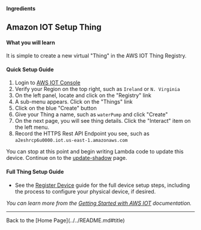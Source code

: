 #### Ingredients
## Amazon IOT Setup Thing <a id="title"></a>

#### What you will learn

It is simple to create a new virtual "Thing" in the AWS IOT Thing Registry.

#### Quick Setup Guide

1. Login to [AWS IOT Console](https://console.aws.amazon.com/iotv2/home)
1. Verify your Region on the top right, such as ```Ireland``` or ```N. Virginia```
1. On the left panel, locate and click on the "Registry" link
1. A sub-menu appears. Click on the "Things" link
1. Click on the blue "Create" button
1. Give your Thing a name, such as ```waterPump``` and click "Create"
1. On the next page, you will see thing details.  Click the "Interact" item on the left menu.
1. Record the HTTPS Rest API Endpoint you see, such as ```a2eshrcp6u0000.iot.us-east-1.amazonaws.com```


You can stop at this point and begin writing Lambda code to update this device.  Continue on to the [update-shadow](../update-shadow/README.md#title) page.


#### Full Thing Setup Guide

 * See the [Register Device](http://docs.aws.amazon.com/iot/latest/developerguide/register-device.html) guide for the full device setup steps, including the process to configure your physical device, if desired.



 *You can learn more from the [Getting Started with AWS IOT](https://aws.amazon.com/iot-platform/getting-started/) documentation.*


<hr />
Back to the [Home Page](../../README.md#title)

